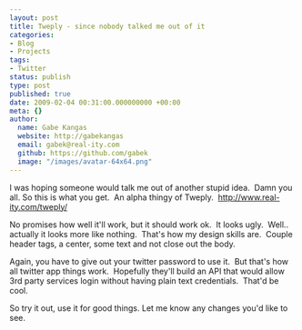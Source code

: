 ```yaml
---
layout: post
title: Tweply - since nobody talked me out of it
categories:
- Blog
- Projects
tags:
- Twitter
status: publish
type: post
published: true
date: 2009-02-04 00:31:00.000000000 +00:00
meta: {}
author:
  name: Gabe Kangas
  website: http://gabekangas
  email: gabek@real-ity.com
  github: https://github.com/gabek
  image: "/images/avatar-64x64.png"
---
```

I was hoping someone would talk me out of another stupid idea.  Damn you all. So this is what you get.  An alpha thingy of Tweply.  <http://www.real-ity.com/tweply/>

No promises how well it\'ll work, but it should work ok.  It looks ugly.  Well.. actually it looks more like nothing.  That\'s how my design skills are.  Couple header tags, a center, some text and not close out the body.

Again, you have to give out your twitter password to use it.  But that\'s how all twitter app things work.  Hopefully they\'ll build an API that would allow 3rd party services login without having plain text credentials.  That\'d be cool.

So try it out, use it for good things. Let me know any changes you\'d like to see.
